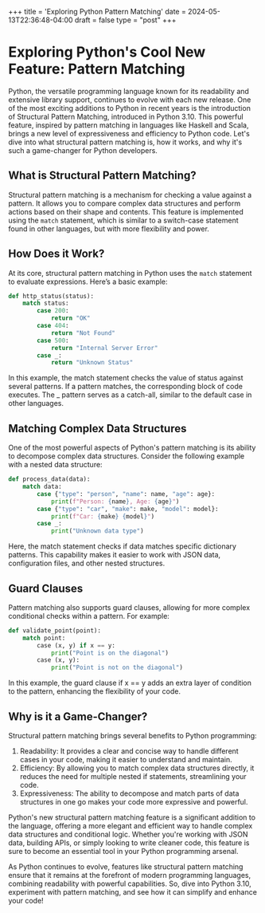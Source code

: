 +++
title = 'Exploring Python Pattern Matching'
date = 2024-05-13T22:36:48-04:00
draft = false
type = "post"
+++

# Exploring Python's Cool New Feature: Pattern Matching

Python, the versatile programming language known for its readability and extensive library support, continues to evolve with each new release. One of the most exciting additions to Python in recent years is the introduction of Structural Pattern Matching, introduced in Python 3.10. This powerful feature, inspired by pattern matching in languages like Haskell and Scala, brings a new level of expressiveness and efficiency to Python code. Let's dive into what structural pattern matching is, how it works, and why it's such a game-changer for Python developers.

## What is Structural Pattern Matching?

Structural pattern matching is a mechanism for checking a value against a pattern. It allows you to compare complex data structures and perform actions based on their shape and contents. This feature is implemented using the `match` statement, which is similar to a switch-case statement found in other languages, but with more flexibility and power.

## How Does it Work?

At its core, structural pattern matching in Python uses the `match` statement to evaluate expressions. Here’s a basic example:

```python
def http_status(status):
    match status:
        case 200:
            return "OK"
        case 404:
            return "Not Found"
        case 500:
            return "Internal Server Error"
        case _:
            return "Unknown Status"
```

In this example, the match statement checks the value of status against several patterns. If a pattern matches, the corresponding block of code executes. The _ pattern serves as a catch-all, similar to the default case in other languages.

## Matching Complex Data Structures
One of the most powerful aspects of Python's pattern matching is its ability to decompose complex data structures. Consider the following example with a nested data structure:

```python
def process_data(data):
    match data:
        case {"type": "person", "name": name, "age": age}:
            print(f"Person: {name}, Age: {age}")
        case {"type": "car", "make": make, "model": model}:
            print(f"Car: {make} {model}")
        case _:
            print("Unknown data type")

```
Here, the match statement checks if data matches specific dictionary patterns. This capability makes it easier to work with JSON data, configuration files, and other nested structures.

## Guard Clauses
Pattern matching also supports guard clauses, allowing for more complex conditional checks within a pattern. For example:

```python
def validate_point(point):
    match point:
        case (x, y) if x == y:
            print("Point is on the diagonal")
        case (x, y):
            print("Point is not on the diagonal")
```
In this example, the guard clause if x == y adds an extra layer of condition to the pattern, enhancing the flexibility of your code.

##  Why is it a Game-Changer?
Structural pattern matching brings several benefits to Python programming:

1.  Readability: It provides a clear and concise way to handle different cases in your code, making it easier to understand and maintain.
2.  Efficiency: By allowing you to match complex data structures directly, it reduces the need for multiple nested if statements, streamlining your code.
3.  Expressiveness: The ability to decompose and match parts of data structures in one go makes your code more expressive and powerful.

Python's new structural pattern matching feature is a significant addition to the language, offering a more elegant and efficient way to handle complex data structures and conditional logic. Whether you're working with JSON data, building APIs, or simply looking to write cleaner code, this feature is sure to become an essential tool in your Python programming arsenal.

As Python continues to evolve, features like structural pattern matching ensure that it remains at the forefront of modern programming languages, combining readability with powerful capabilities. So, dive into Python 3.10, experiment with pattern matching, and see how it can simplify and enhance your code!
